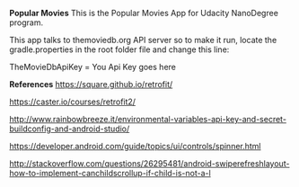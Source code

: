 **Popular Movies**
This is the Popular Movies App for Udacity NanoDegree program.

This app talks to themoviedb.org API server so to make it run, locate the gradle.properties in the root folder file and change this line:

TheMovieDbApiKey = You Api Key goes here

**References**
https://square.github.io/retrofit/

https://caster.io/courses/retrofit2/

http://www.rainbowbreeze.it/environmental-variables-api-key-and-secret-buildconfig-and-android-studio/

https://developer.android.com/guide/topics/ui/controls/spinner.html

http://stackoverflow.com/questions/26295481/android-swiperefreshlayout-how-to-implement-canchildscrollup-if-child-is-not-a-l
 